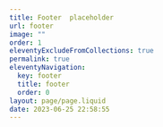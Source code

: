 ```yaml
---
title: Footer  placeholder
url: footer
image: ""
order: 1
eleventyExcludeFromCollections: true
permalink: true
eleventyNavigation:
  key: footer
  title: footer
  order: 0
layout: page/page.liquid
date: 2023-06-25 22:58:55
---
```


